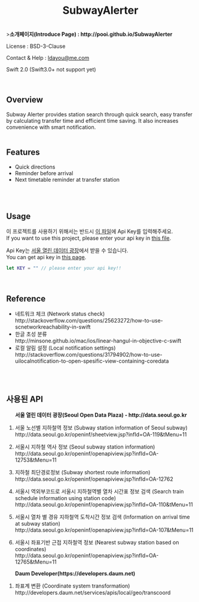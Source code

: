 <h1 align=center>SubwayAlerter</h1><br>
><b>소개페이지(Introduce Page) : http://pooi.github.io/SubwayAlerter</b>

License : BSD-3-Clause

Contact & Help : ldayou@me.com

Swift 2.0 (Swift3.0+ not support yet)

<br>

## Overview
Subway Alerter provides station search through quick search, easy transfer by calculating transfer time and efficient time saving. It also increases convenience with smart notification.
<br><br>

## Features
<ul>
  <li>Quick directions</li>
  <li>Reminder before arrival</li>
  <li>Next timetable reminder at transfer station</li>
</ul>
<br><br>

## Usage
이 프로젝트를 사용하기 위해서는 반드시 <a href="https://github.com/pooi/SubwayAlerter/blob/master/SubwayAlerter/ApiKey.swift">이 파일</a>에 Api Key를 입력해주세요.<br>
If you want to use this project, please enter your api key in <a href="https://github.com/pooi/SubwayAlerter/blob/master/SubwayAlerter/ApiKey.swift">this file</a>.<p>
Api Key는 <a href="http://data.seoul.go.kr/">서울 열린 데이터 광장</a>에서 받을 수 있습니다.<br>
You can get api key in <a href="http://data.seoul.go.kr/">this page</a>.
```swift
let KEY = "" // please enter your api key!!
```
<br>
<p>

## Reference
<ul>
<li>네트워크 체크 (Network status check)<br>
http://stackoverflow.com/questions/25623272/how-to-use-scnetworkreachability-in-swift
<li>한글 초성 분류<br>
http://minsone.github.io/mac/ios/linear-hangul-in-objective-c-swift
<li>로컬 알림 설정 (Local notification settings)<br>
http://stackoverflow.com/questions/31794902/how-to-use-uilocalnotification-to-open-spesific-view-containing-coredata
</ul>

<p><br><br>

## 사용된 API
<ol start=1>
<lh><b>서울 열린 데이터 광장(Seoul Open Data Plaza) - http://data.seoul.go.kr</b><p>
<li>서울 노선별 지하철역 정보 (Subway station information of Seoul subway)<br>
http://data.seoul.go.kr/openinf/sheetview.jsp?infId=OA-119&tMenu=11<p></li>
<li>서울시 지하철 역사 정보 (Seoul subway station information)<br>
http://data.seoul.go.kr/openinf/openapiview.jsp?infId=OA-12753&tMenu=11<p></li>
<li>지하철 최단경로정보 (Subway shortest route information)<br>
http://data.seoul.go.kr/openinf/openapiview.jsp?infId=OA-12762<p></li>
<li>서울시 역외부코드로 서울시 지하철역별 열차 시간표 정보 검색 (Search train schedule information using station code)<br>
http://data.seoul.go.kr/openinf/openapiview.jsp?infId=OA-110&tMenu=11<p></li>
<li>서울시 열차 별 경유 지하철역 도착시간 정보 검색 (Information on arrival time at subway station)<br>
http://data.seoul.go.kr/openinf/openapiview.jsp?infId=OA-107&tMenu=11<p></li>
<li>서울시 좌표기반 근접 지하철역 정보 (Nearest subway station based on coordinates)<br>
http://data.seoul.go.kr/openinf/openapiview.jsp?infId=OA-12765&tMenu=11<p></li>
</ol>
<p>
<ol start=1>
<lh><b>Daum Developer(https://developers.daum.net)</b><p>
<li>좌표계 변환 (Coordinate system transformation)<br>
http://developers.daum.net/services/apis/local/geo/transcoord</li>
</ol>
